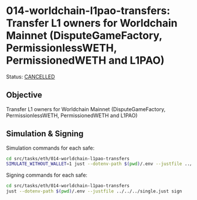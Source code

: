 # 014-worldchain-l1pao-transfers: Transfer L1 owners for Worldchain Mainnet (DisputeGameFactory, PermissionlessWETH, PermissionedWETH and L1PAO)

Status: [CANCELLED]()

## Objective

Transfer L1 owners for Worldchain Mainnet (DisputeGameFactory, PermissionlessWETH, PermissionedWETH and L1PAO)

## Simulation & Signing

Simulation commands for each safe:
```bash
cd src/tasks/eth/014-worldchain-l1pao-transfers
SIMULATE_WITHOUT_WALLET=1 just --dotenv-path $(pwd)/.env --justfile ../../../single.just simulate
```

Signing commands for each safe:
```bash
cd src/tasks/eth/014-worldchain-l1pao-transfers
just --dotenv-path $(pwd)/.env --justfile ../../../single.just sign
```

